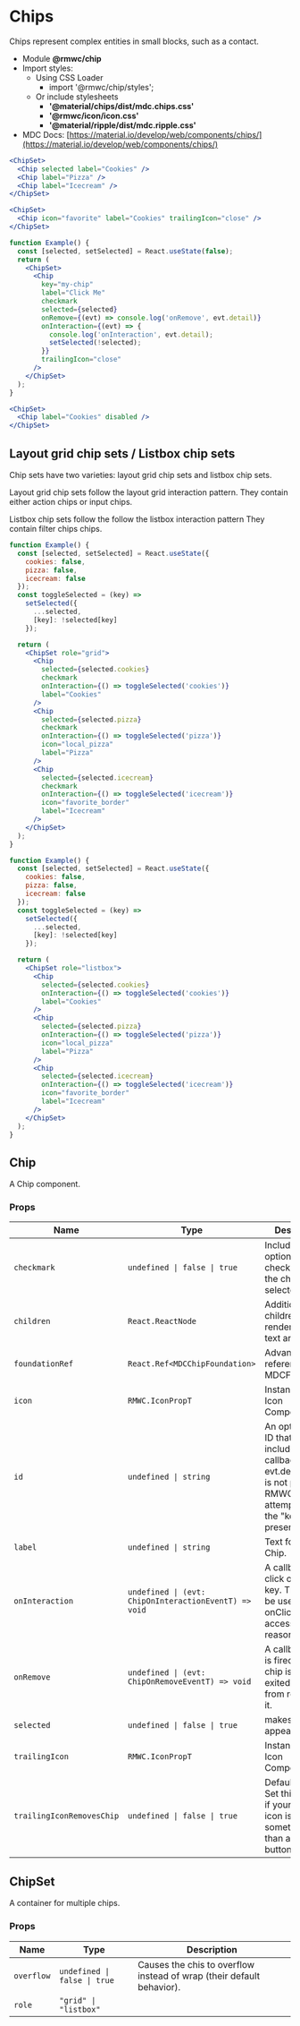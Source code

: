 # Chips

Chips represent complex entities in small blocks, such as a contact.

- Module **@rmwc/chip**
- Import styles:
  - Using CSS Loader
    - import '@rmwc/chip/styles';
  - Or include stylesheets
    - **'@material/chips/dist/mdc.chips.css'**
    - **'@rmwc/icon/icon.css'**
    - **'@material/ripple/dist/mdc.ripple.css'**
- MDC Docs: [https://material.io/develop/web/components/chips/](https://material.io/develop/web/components/chips/)

```jsx
<ChipSet>
  <Chip selected label="Cookies" />
  <Chip label="Pizza" />
  <Chip label="Icecream" />
</ChipSet>
```

```jsx
<ChipSet>
  <Chip icon="favorite" label="Cookies" trailingIcon="close" />
</ChipSet>
```

```jsx
function Example() {
  const [selected, setSelected] = React.useState(false);
  return (
    <ChipSet>
      <Chip
        key="my-chip"
        label="Click Me"
        checkmark
        selected={selected}
        onRemove={(evt) => console.log('onRemove', evt.detail)}
        onInteraction={(evt) => {
          console.log('onInteraction', evt.detail);
          setSelected(!selected);
        }}
        trailingIcon="close"
      />
    </ChipSet>
  );
}
```

```jsx
<ChipSet>
  <Chip label="Cookies" disabled />
</ChipSet>
```

## Layout grid chip sets / Listbox chip sets

Chip sets have two varieties: layout grid chip sets and listbox chip sets.

Layout grid chip sets follow the layout grid interaction pattern. They contain either action chips or input chips.

Listbox chip sets follow the follow the listbox interaction pattern They contain filter chips chips.

```jsx
function Example() {
  const [selected, setSelected] = React.useState({
    cookies: false,
    pizza: false,
    icecream: false
  });
  const toggleSelected = (key) =>
    setSelected({
      ...selected,
      [key]: !selected[key]
    });

  return (
    <ChipSet role="grid">
      <Chip
        selected={selected.cookies}
        checkmark
        onInteraction={() => toggleSelected('cookies')}
        label="Cookies"
      />
      <Chip
        selected={selected.pizza}
        checkmark
        onInteraction={() => toggleSelected('pizza')}
        icon="local_pizza"
        label="Pizza"
      />
      <Chip
        selected={selected.icecream}
        checkmark
        onInteraction={() => toggleSelected('icecream')}
        icon="favorite_border"
        label="Icecream"
      />
    </ChipSet>
  );
}
```

```jsx
function Example() {
  const [selected, setSelected] = React.useState({
    cookies: false,
    pizza: false,
    icecream: false
  });
  const toggleSelected = (key) =>
    setSelected({
      ...selected,
      [key]: !selected[key]
    });

  return (
    <ChipSet role="listbox">
      <Chip
        selected={selected.cookies}
        onInteraction={() => toggleSelected('cookies')}
        label="Cookies"
      />
      <Chip
        selected={selected.pizza}
        onInteraction={() => toggleSelected('pizza')}
        icon="local_pizza"
        label="Pizza"
      />
      <Chip
        selected={selected.icecream}
        onInteraction={() => toggleSelected('icecream')}
        icon="favorite_border"
        label="Icecream"
      />
    </ChipSet>
  );
}
```

## Chip
A Chip component.

### Props

| Name | Type | Description |
|------|------|-------------|
| `checkmark` | `undefined \| false \| true` | Includes an optional checkmark for the chips selected state. |
| `children` | `React.ReactNode` | Additional children will be rendered in the text area. |
| `foundationRef` | `React.Ref<MDCChipFoundation>` | Advanced: A reference to the MDCFoundation. |
| `icon` | `RMWC.IconPropT` | Instance of an Icon Component. |
| `id` | `undefined \| string` | An optional chip ID that will be included in callback evt.detail. If this is not passed, RMWC will attempt to use the "key" prop if present. |
| `label` | `undefined \| string` | Text for your Chip. |
| `onInteraction` | `undefined \| (evt: ChipOnInteractionEventT) => void` | A callback for click or enter key. This should be used over onClick for accessibility reasons. |
| `onRemove` | `undefined \| (evt: ChipOnRemoveEventT) => void` | A callback that is fired once the chip is in an exited state from removing it. |
| `selected` | `undefined \| false \| true` | makes the Chip appear selected. |
| `trailingIcon` | `RMWC.IconPropT` | Instance of an Icon Component. |
| `trailingIconRemovesChip` | `undefined \| false \| true` | Defaults to true. Set this to false if your trailing icon is something other than a remove button. |


## ChipSet
A container for multiple chips.

### Props

| Name | Type | Description |
|------|------|-------------|
| `overflow` | `undefined \| false \| true` | Causes the chis to overflow instead of wrap (their default behavior). |
| `role` | `"grid" \| "listbox"` |  |


